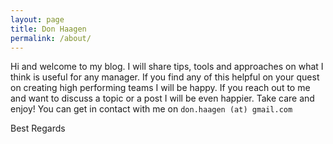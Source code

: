 ```yaml
---
layout: page
title: Don Haagen
permalink: /about/
---
```


Hi and welcome to my blog. I will share tips, tools and approaches on what I think is useful for any manager. If you find any of this helpful on your quest on creating high performing teams I will be happy. If you reach out to me and want to discuss a topic or a post I will be even happier. Take care and enjoy!
You can get in contact with me on `don.haagen (at) gmail.com`

Best Regards
